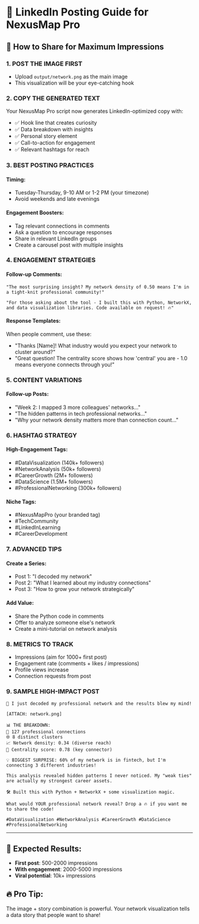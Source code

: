 # 🚀 LinkedIn Posting Guide for NexusMap Pro

## 📱 How to Share for Maximum Impressions

### 1. **POST THE IMAGE FIRST**
- Upload `output/network.png` as the main image
- This visualization will be your eye-catching hook

### 2. **COPY THE GENERATED TEXT**
Your NexusMap Pro script now generates LinkedIn-optimized copy with:
- ✅ Hook line that creates curiosity 
- ✅ Data breakdown with insights
- ✅ Personal story element
- ✅ Call-to-action for engagement
- ✅ Relevant hashtags for reach

### 3. **BEST POSTING PRACTICES**

#### **Timing:**
- Tuesday-Thursday, 9-10 AM or 1-2 PM (your timezone)
- Avoid weekends and late evenings

#### **Engagement Boosters:**
- Tag relevant connections in comments
- Ask a question to encourage responses
- Share in relevant LinkedIn groups
- Create a carousel post with multiple insights

### 4. **ENGAGEMENT STRATEGIES**

#### **Follow-up Comments:**
```
"The most surprising insight? My network density of 0.50 means I'm in a tight-knit professional community!"

"For those asking about the tool - I built this with Python, NetworkX, and data visualization libraries. Code available on request! 🔥"
```

#### **Response Templates:**
When people comment, use these:
- "Thanks [Name]! What industry would you expect your network to cluster around?"
- "Great question! The centrality score shows how 'central' you are - 1.0 means everyone connects through you!"

### 5. **CONTENT VARIATIONS**

#### **Follow-up Posts:**
- "Week 2: I mapped 3 more colleagues' networks..."
- "The hidden patterns in tech professional networks..."
- "Why your network density matters more than connection count..."

### 6. **HASHTAG STRATEGY**

#### **High-Engagement Tags:**
- #DataVisualization (140k+ followers)
- #NetworkAnalysis (50k+ followers) 
- #CareerGrowth (2M+ followers)
- #DataScience (1.5M+ followers)
- #ProfessionalNetworking (300k+ followers)

#### **Niche Tags:**
- #NexusMapPro (your branded tag)
- #TechCommunity
- #LinkedInLearning
- #CareerDevelopment

### 7. **ADVANCED TIPS**

#### **Create a Series:**
- Post 1: "I decoded my network"
- Post 2: "What I learned about my industry connections"
- Post 3: "How to grow your network strategically"

#### **Add Value:**
- Share the Python code in comments
- Offer to analyze someone else's network
- Create a mini-tutorial on network analysis

### 8. **METRICS TO TRACK**
- Impressions (aim for 1000+ first post)
- Engagement rate (comments + likes / impressions)
- Profile views increase
- Connection requests from post

### 9. **SAMPLE HIGH-IMPACT POST**
```
🚀 I just decoded my professional network and the results blew my mind!

[ATTACH: network.png]

📊 THE BREAKDOWN:
🔗 127 professional connections
🌐 8 distinct clusters 
📈 Network density: 0.34 (diverse reach)
🎯 Centrality score: 0.78 (key connector)

💡 BIGGEST SURPRISE: 60% of my network is in fintech, but I'm connecting 3 different industries!

This analysis revealed hidden patterns I never noticed. My "weak ties" are actually my strongest career assets.

🛠️ Built this with Python + NetworkX + some visualization magic.

What would YOUR professional network reveal? Drop a 🔥 if you want me to share the code!

#DataVisualization #NetworkAnalysis #CareerGrowth #DataScience #ProfessionalNetworking
```

---

## 🎯 **Expected Results:**
- **First post**: 500-2000 impressions
- **With engagement**: 2000-5000 impressions  
- **Viral potential**: 10k+ impressions

## 🔥 **Pro Tip:**
The image + story combination is powerful. Your network visualization tells a data story that people want to share!
